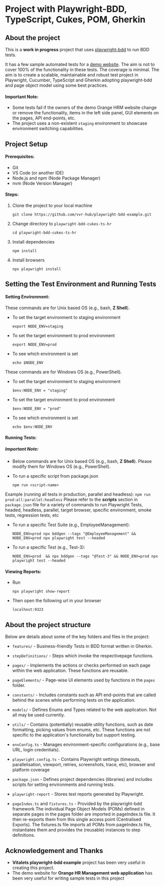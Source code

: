 # Project with Playwright-BDD, TypeScript, Cukes, POM, Gherkin

## About the project

This is a **work in progress** project that uses [playwright-bdd](https://github.com/vitalets/playwright-bdd) to run BDD tests.

It has a few sample automated tests for a [demo website](https://opensource-demo.orangehrmlive.com/). The aim is not to cover 100% of the functionality in these tests. The coverage is minimal. The aim is to create a scalable, maintainable and robust test project in Playwright, Cucumber, TypeScript and Gherkin adopting playwright-bdd and page object model using some best practices.

#### Important Note:

* Some tests fail if the owners of the demo Orange HRM website change or remove the functionality, items in the left side panel, GUI elements on the pages, API end-points, etc.
* The project uses a non-existent `staging` environment to showcase environment switching capabilities.


## Project Setup

#### Prerequisites:

* Git
* VS Code (or another IDE)
* Node.js and npm (Node Package Manager)
* nvm (Node Version Manager)

#### Steps:
1. Clone the project to your local machine
   ```
   git clone https://github.com/vvr-hub/playwright-bdd-example.git
   ```
2. Change directory to `playwright-bdd-cukes-ts-hr`
   ```
   cd playwright-bdd-cukes-ts-hr
   ```
3. Install dependencies
   ```
   npm install
   ```
4. Install browsers
   ```
   npx playwright install
   ```

## Setting the Test Environment and Running Tests

#### Setting Environment:
These commands are for Unix based OS (e.g., bash, **Z Shell**).
* To set the target environment to staging environment
    ```
    export NODE_ENV=staging
    ```
* To set the target environment to prod environment
    ```
    export NODE_ENV=prod
    ```
* To see which environment is set
    ```
    echo $NODE_ENV
    ```

These commands are for Windows OS (e.g., PowerShell).
* To set the target environment to staging environment
    ```
    $env:NODE_ENV = "staging"
    ```
* To set the target environment to prod environment
    ```
    $env:NODE_ENV = "prod"
    ```
* To see which environment is set
    ```
    echo $env:NODE_ENV
    ```

#### Running Tests:

##### Important Note:
* Below commands are for Unix based OS (e.g., bash, **Z Shell**). Please modify them for Windows OS (e.g., PowerShell).


* To run a specific script from package.json
    ```
    npm run <script-name>
    ```
Example (running all tests in production, parallel and headless):
    ```
    npm run prod:all:parallel:headless
    ```
Please refer to the **scripts** section in `package.json` file for a variety of commands to run Playwright Tests, headed, headless, parallel, target browser, specific environment, smoke tests, regression tests, etc

* To run a specific Test Suite (e.g., EmployeeManagement):
    ```
    NODE_ENV=prod npx bddgen --tags "@EmployeeManagement" && NODE_ENV=prod npx playwright test --headed
    ```
* To run a specific Test (e.g., Test-3):
    ```
    NODE_ENV=prod  && npx bddgen --tags "@Test-3" && NODE_ENV=prod npx playwright test --headed
    ```

#### Viewing Reports:

* Run
    ```
    npx playwright show-report
    ```
* Then open the following url in your browser

    `localhost:9323`

## About the project structure
Below are details about some of the key folders and files in the project:



* `features/` - Business-friendly Tests in BDD format written in Gherkin.

* `stepDefinitions/` - Steps which invoke the respectivepage functions.

* `pages/` - Implements the actions or checks performed on each page within the web application. These functions are reusable.

* `pageElements/` - Page-wise UI elements used by functions in the `pages` folder.

* `constants/` - Includes constants such as API end-points that are called behind the scenes while performing tests on the application.

* `models/` - Defines Enums and Types related to the web application. Not all may be used currently.

* `utils/` - Contains (potentially) reusable utility functions, such as date formatting, picking values from enums, etc. These functions are not specific to the application's functionality but support testing.

* `envConfig.ts` - Manages environment-specific configurations (e.g., base URL, login credentials).

* `playwright.config.ts` - Contains Playwright settings (timeouts, parallelisation, viewport, retries, screenshots, trace, etc), browser and platform coverage

* `package.json` - Defines project dependencies (libraries) and includes scripts for setting environments and running tests.

* `playwright-report` - Stores test reports generated by Playwright.

* `pageIndex.ts` and `fixtures.ts` - Provided by the playwright-bdd framework
The individual Page Object Models (POMs) defined in separate pages in the pages folder are imported in pageIndex.ts file. It then re-exports them from this single access point (Centralised Exports). The fixtures.ts file imports all POMs from pageIndex.ts file, instantiates them and provides the (reusable) instances to step definitions.


## Acknowledgement and Thanks
- **Vitalets playwright-bdd example** project has been very useful in creating this project.
- The demo website for **Orange HR Management web application** has been very useful for writing sample tests in this project

